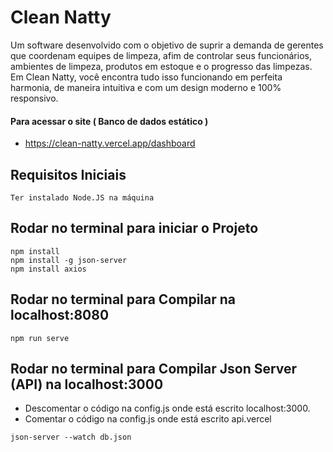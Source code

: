 # Clean Natty  

Um software desenvolvido com o objetivo de suprir a demanda de gerentes que coordenam equipes de limpeza, 
afim de controlar seus funcionários, ambientes de limpeza, produtos em estoque e o progresso das limpezas.
Em Clean Natty, você encontra tudo isso funcionando em perfeita harmonia, de maneira intuitiva e com um 
design moderno e 100% responsivo. 

#### Para acessar o site ( Banco de dados estático )
- https://clean-natty.vercel.app/dashboard

## Requisitos Iniciais
```
Ter instalado Node.JS na máquina
```

## Rodar no terminal para iniciar o Projeto
```
npm install
npm install -g json-server
npm install axios
```

## Rodar no terminal para Compilar na localhost:8080
```
npm run serve
```

## Rodar no terminal para Compilar Json Server (API) na localhost:3000
- Descomentar o código na config.js onde está escrito localhost:3000.
- Comentar o código na config.js onde está escrito api.vercel
```
json-server --watch db.json
``` 
